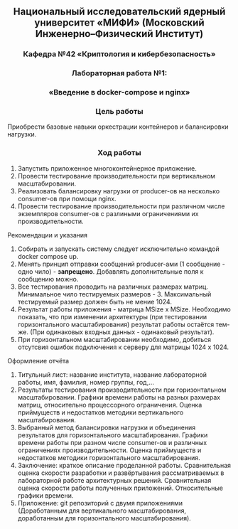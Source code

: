## <div align="center"> Национальный исследовательский ядерный университет «МИФИ» (Московский Инженерно–Физический Институт)


### <div align="center"> Кафедра №42 «Криптология и кибербезопасность»


### <div align="center"> Лабораторная работа №1: 
### <div align="center">«Введение в docker-compose и nginx»


### <div align="center"> Цель работы


Приобрести базовые навыки оркестрации контейнеров и балансировки нагрузки.


### <div align="center"> Ход работы


1. Запустить приложенное многоконтейнерное приложение.
2. Провести тестирование производительности при вертикальном масштабировании.
3. Реализовать балансировку нагрузки от producer-ов на несколько consumer-ов при помощи nginx.
4. Провести тестирование производительности при различном числе экземпляров consumer-ов c разлиными ограничениями их производительности. 

Рекомендации и указания

1. Собирать и запускать систему следует исключительно командой docker compose up.
2. Менять принцип отправки сообщений producer-ами (1 сообщение - одно чило) - **запрещено**. Добавлять дополнительные поля к сообщению можно.
3. Все тестирования проводить на различных размерах матриц. Минимальное чило тестируемых размеров - 3. Максимальный тестируемый размер должен быть не мение 1024.
4. Результат работы приложения - матрица MSize x MSize. Необходимо показать, что при изменении архитектуры (при тестировании горизонтального масштабирования) результат работы остаётся тем-же. (При одинаковых входных данных - одинаковый результат).
5. При горизонтальном масштабировании необходимо, добиться отсутсвия ошибок подключения к серверу для матрицы 1024 х 1024.

Оформление отчёта
1. Титульный лист: название института, название лабораторной работы, имя, фамилия,
номер группы, год,…
2. Результаты тестирования производительности при горизонтальном масштабировании. Графики времени работы на разных рахмерах матриц, относительно процессорного ограничения. Оценка приймуществ и недостатков методики вертикального масштабирования.
3. Выбранный метод балансировки нагрузки и объединения результатов для горизонтального масштабирования. Графики времени работы при разном числе consumer-ов и различных ограничениях производительности. Оценка приймуществ и недостатков методики горизонтального масштабирования.
4. Заключение: краткое описание проделанной работы. Сравнительная оценка скорости разработки и развёртывания рассматриваемых в лабораторной работе архитектурных решений. Сравнительная оценка скорости работы полученных приложений. Относительные графики времени.
5. Приложение: git репозиторий с двумя приложениями (Доработанным для вертикального масштабирования, доработанным для горизонтального масштабирования).